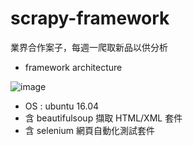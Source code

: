# scrapy-framework
業界合作案子，每週一爬取新品以供分析

- framework architecture

![image](https://user-images.githubusercontent.com/45507258/145566717-b01b76d5-2df8-4a1c-9ee9-080983dc95e1.png)

- OS : ubuntu 16.04
- 含 beautifulsoup 擷取 HTML/XML 套件
- 含 selenium 網頁自動化測試套件
